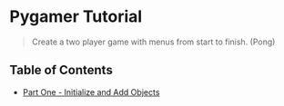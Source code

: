 # Pygamer Tutorial

> Create a two player game with menus from start to finish. (Pong)

## Table of Contents

* [Part One - Initialize and Add Objects](p1%20-%20objects)